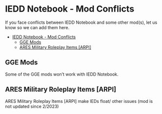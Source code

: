 # IEDD Notebook - Mod Conflicts

If you face conflicts between IEDD Notebook and some other mod(s), let us know so we can add them here.

- [IEDD Notebook - Mod Conflicts](#iedd-notebook---mod-conflicts)
  - [GGE Mods](#gge-mods)
  - [ARES Military Roleplay Items \[ARPI\]](#ares-military-roleplay-items-arpi)


## GGE Mods
Some of the GGE mods won’t work with IEDD Notebook.

## ARES Military Roleplay Items [ARPI]
ARES Military Roleplay Items [ARPI] make IEDs float/ other issues (mod is not updated since 2/2023)